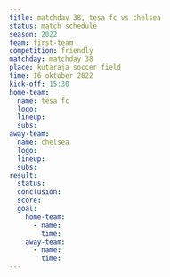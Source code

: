 ```yaml
---
title: matchday 38, tesa fc vs chelsea
status: match schedule
season: 2022
team: first-team
competition: friendly
matchday: matchday 38
place: kutaraja soccer field
time: 16 oktober 2022
kick-off: 15:30
home-team:
  name: tesa fc
  logo:
  lineup:
  subs:
away-team:
  name: chelsea
  logo:
  lineup:
  subs:
result:
  status: 
  conclusion:
  score:
  goal:
    home-team:
      - name:
        time:
    away-team:
      - name:
        time:
---
```

